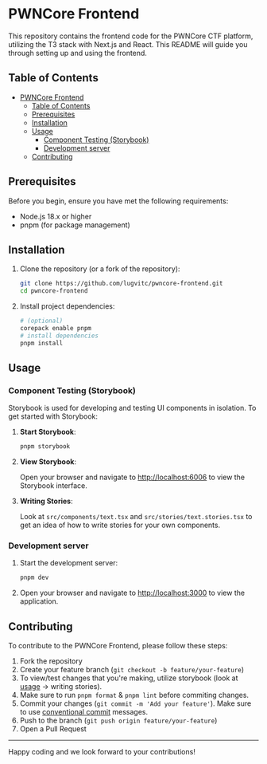 # PWNCore Frontend

This repository contains the frontend code for the PWNCore CTF platform, utilizing the T3 stack with Next.js and React. This README will guide you through setting up and using the frontend.

## Table of Contents

- [PWNCore Frontend](#pwncore-frontend)
  - [Table of Contents](#table-of-contents)
  - [Prerequisites](#prerequisites)
  - [Installation](#installation)
  - [Usage](#usage)
    - [Component Testing (Storybook)](#component-testing-storybook)
    - [Development server](#development-server)
  - [Contributing](#contributing)

## Prerequisites

Before you begin, ensure you have met the following requirements:

- Node.js 18.x or higher
- pnpm (for package management)

## Installation

1. Clone the repository (or a fork of the repository):

   ```bash
   git clone https://github.com/lugvitc/pwncore-frontend.git
   cd pwncore-frontend
   ```

2. Install project dependencies:

   ```bash
   # (optional)
   corepack enable pnpm
   # install dependencies
   pnpm install
   ```

## Usage

### Component Testing (Storybook)

Storybook is used for developing and testing UI components in isolation. To get started with Storybook:

1. **Start Storybook**:

   ```bash
   pnpm storybook
   ```

2. **View Storybook**:
   
   Open your browser and navigate to [http://localhost:6006](http://localhost:6006) to view the Storybook interface.

4. **Writing Stories**:

   Look at `src/components/text.tsx` and `src/stories/text.stories.tsx` to get an idea of how to write stories for your own components.

### Development server

1. Start the development server:

   ```bash
   pnpm dev
   ```

2. Open your browser and navigate to [http://localhost:3000](http://localhost:3000) to view the application.

## Contributing

To contribute to the PWNCore Frontend, please follow these steps:

1. Fork the repository
2. Create your feature branch (`git checkout -b feature/your-feature`)
3. To view/test changes that you're making, utilize storybook (look at [usage](#usage) -> writing stories).
3. Make sure to run `pnpm format` & `pnpm lint` before commiting changes.
4. Commit your changes (`git commit -m 'Add your feature'`). Make sure to use [conventional commit](https://www.conventionalcommits.org/en/v1.0.0/#summary) messages.
5. Push to the branch (`git push origin feature/your-feature`)
6. Open a Pull Request

---

Happy coding and we look forward to your contributions!
